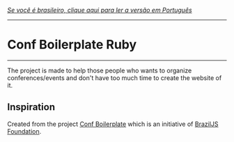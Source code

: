 *[Se você é brasileiro, clique aqui para ler a versão em Português](https://github.com/maurogeorge/conf_boilerplate_ruby/blob/master/README-pt.md)*

---

# Conf Boilerplate Ruby

---

The project is made to help those people who wants to organize conferences/events and don't have too much time to create the website of it.

## Inspiration

Created from the project [Conf Boilerplate](https://github.com/braziljs/conf-boilerplate) which is an initiative of [BrazilJS Foundation](http://braziljs.org).